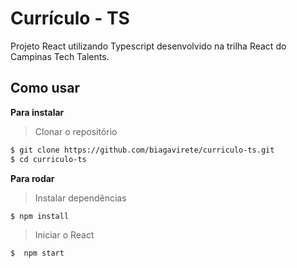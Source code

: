 # Currículo - TS

Projeto React utilizando Typescript desenvolvido na trilha React do Campinas Tech Talents.

## Como usar

**Para instalar**
> Clonar o repositório

```bash
$ git clone https://github.com/biagavirete/curriculo-ts.git
$ cd curriculo-ts
```

**Para rodar**
> Instalar dependências

```bash
$ npm install
```

> Iniciar o React

```bash
$  npm start
```
